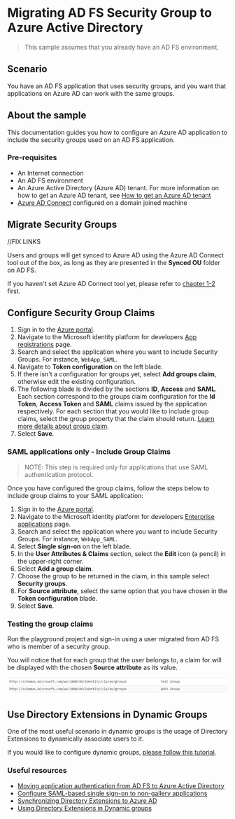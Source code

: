 # Migrating AD FS Security Group to Azure Active Directory

> This sample assumes that you already have an AD FS environment.

## Scenario

You have an AD FS application that uses security groups, and you want that applications on Azure AD can work with the same groups.

## About the sample

This documentation guides you how to configure an Azure AD application to include the security groups used on an AD FS application.

### Pre-requisites

- An Internet connection
- An AD FS environment
- An Azure Active Directory (Azure AD) tenant. For more information on how to get an Azure AD tenant, see [How to get an Azure AD tenant](https://azure.microsoft.com/en-us/documentation/articles/active-directory-howto-tenant/)
- [Azure AD Connect](https://docs.microsoft.com/azure/active-directory/hybrid/how-to-connect-sync-whatis) configured on a domain joined machine

## Migrate Security Groups

//FIX LINKS

Users and groups will get synced to Azure AD using the Azure AD Connect tool out of the box, as long as they are presented in the **Synced OU** folder on AD FS.

If you haven't set Azure AD Connect tool yet, please refer to [chapter 1-2]() first.

## Configure Security Group Claims

1. Sign in to the [Azure portal](https://portal.azure.com).
2. Navigate to the Microsoft identity platform for developers [App registrations](https://portal.azure.com/#blade/Microsoft_AAD_IAM/ActiveDirectoryMenuBlade/RegisteredApps) page.
3. Search and select the application where you want to include Security Groups. For instance, `WebApp_SAML`.
4. Navigate to **Token configuration** on the left blade.
5. If there isn't a configuration for groups yet, select **Add groups claim**, otherwise edit the existing configuration.
6. The following blade is divided by the sections **ID**, **Access** and **SAML**. Each section correspond to the groups claim configuration for the **Id Token**, **Access Token** and **SAML** claims issued by the application respectively. For each section that you would like to include group claims, select the group property that the claim should return. [Learn more details about group claim](https://docs.microsoft.com/azure/active-directory/develop/active-directory-optional-claims#configuring-groups-optional-claims).
7. Select **Save**.

### SAML applications only - Include Group Claims

>NOTE: This step is required only for applications that use SAML authentication protocol.

Once you have configured the group claims, follow the steps below to include group claims to your SAML application:

1. Sign in to the [Azure portal](https://portal.azure.com).
2. Navigate to the Microsoft identity platform for developers [Enterprise applications](https://portal.azure.com/#blade/Microsoft_AAD_IAM/ActiveDirectoryMenuBlade/EnterpriseApps) page.
3. Search and select the application where you want to include Security Groups. For instance, `WebApp_SAML`.
4. Select **Single sign-on** on the left blade.
5. In the **User Attributes & Claims** section, select the **Edit** icon (a pencil) in the upper-right corner.
6. Select **Add a group claim**.
7. Choose the group to be returned in the claim, in this sample select **Security groups**.
8. For **Source attribute**, select the same option that you have chosen in the **Token configuration** blade.
9. Select **Save**.

### Testing the group claims

Run the playground project and sign-in using a user migrated from AD FS who is member of a security group.

You will notice that for each group that the user belongs to, a claim for will be displayed with the chosen **Source attribute** as its value.

![GroupClaims](./ReadmeFiles/groupClaim.png)

## Use Directory Extensions in Dynamic Groups

One of the most useful scenario in dynamic groups is the usage of Directory Extensions to dynamically associate users to it.

If you would like to configure dynamic groups, [please follow this tutorial](https://docs.microsoft.com/azure/active-directory/hybrid/how-to-connect-sync-feature-directory-extensions#use-the-attributes-in-dynamic-groups).

### Useful resources

- [Moving application authentication from AD FS to Azure Active Directory](https://docs.microsoft.com/azure/active-directory/manage-apps/migrate-adfs-apps-to-azure)
- [Configure SAML-based single sign-on to non-gallery applications](https://docs.microsoft.com/azure/active-directory/manage-apps/configure-single-sign-on-non-gallery-applications)
- [Synchronizing Directory Extensions to Azure AD](https://docs.microsoft.com/azure/active-directory/hybrid/how-to-connect-sync-feature-directory-extensions)
- [Using Directory Extensions in Dynamic groups](https://docs.microsoft.com/azure/active-directory/hybrid/how-to-connect-sync-feature-directory-extensions#use-the-attributes-in-dynamic-groups)
